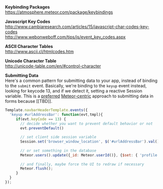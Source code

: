  
**Keybinding Packages**  
https://atmosphere.meteor.com/package/keybindings  

**Javascript Key Codes**  
http://www.cambiaresearch.com/articles/15/javascript-char-codes-key-codes  
http://www.webonweboff.com/tips/js/event_key_codes.aspx  

**ASCII Character Tables**  
http://www.ascii.cl/htmlcodes.htm

**Unicode Character Table**  
http://unicode-table.com/en/#control-character


**Submitting Data**  
Here's a common pattern for submitting data to your app, instead of binding to the ``submit`` event.  Basically, we're binding to the ``keyup`` event instead, looking for keycode 13, and if we detect it, setting a reactive Session variable.  This is a [preferred](https://github.com/meteor/meteor/blob/devel/examples/todos/client/todos.js#L59) [Meteor-centric](https://github.com/meteor/meteor/blob/devel/examples/wordplay/client/wordplay.js#L135) approach to submitting data in forms because [[TBD]].
````js
Template.navbarHeaderTemplate.events({
  'keyup #urlAddressBar': function(evt,tmpl){
     if(evt.keyCode == 13) {
       // decide whether you want to prevent default behavior or not
       evt.preventDefault()
       
       // set client side session variable
       Session.set('browser_window_location', $('#urlAddressBar').val());
       
       // or set something in the database
       Meteor.users().update({_id: Meteor.userId()}, {$set: { 'profile.selectedUrl': $('#urlAddressBar').val() }})
       
       // and finally, maybe force the UI to redraw if necessary
       Meteor.flush();
     }
  }
});
````

